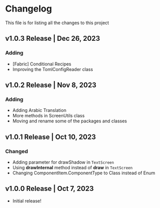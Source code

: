 # Changelog
This file is for listing all the changes to this project

## v1.0.3 Release | Dec 26, 2023
### Adding
- [Fabric] Conditional Recipes
- Improving the TomlConfigReader class

## v1.0.2 Release | Nov 8, 2023
### Adding
- Adding Arabic Translation
- More methods in ScreenUtils class
- Moving and rename some of the packages and classes

## v1.0.1 Release | Oct 10, 2023
### Changed
- Adding parameter for drawShadow in `TextScreen`
- Using **drawInternal** method instead of **draw** in `TextScreen`
- Changing ComponentItem.ComponentType to Class instead of Enum

## v1.0.0 Release | Oct 7, 2023
- Initial release!